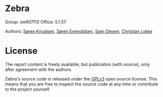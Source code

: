Zebra
==========

Group:  sw607f13
Office: 5.1.57

Authors:
[Søren Knudsen](https://github.com/skdenmark),
[Søren Enevoldsen](https://github.com/senevoldsen90),
[Sam Olesen](https://github.com/samolesen),
[Christian Lykke](https://github.com/christianlykke9)

License
==========
The report content is freely available, but publication (with source), only after agreement with the authors.

Zebra's source code is released under the [GPLv3](https://github.com/Zucka/girafAdmin/blob/master/LICENSE.md) open source license. This means that you are free to inspect the source code at any time or contribute to the project yourself.
